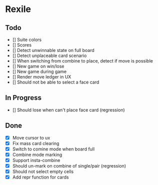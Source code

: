 # Rexile

## Todo

- [] Suite colors
- [] Scores
- [] Detect unwinnable state on full board
- [] Detect unplaceable card scenario
- [] When switching from combine to place, detect if move is possible
- [] New game on win/lose
- [] New game during game
- [] Render move ledger in UX
- [] Should not be able to select a face card

## In Progress

- [] Should lose when can't place face card (regression)

## Done

- [x] Move cursor to ux
- [x] Fix mass card clearing
- [x] Switch to comine mode when board full
- [x] Combine mode marking
- [x] Support insta-combine
- [x] Should un-mark on combine of single/pair (regression)
- [x] Should not select empty cells
- [x] Add repr function for cards
